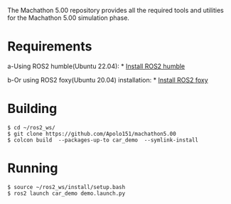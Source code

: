The Machathon 5.00 repository provides all the required tools and utilities for the Machathon 5.00 simulation phase.

# Requirements

 a-Using ROS2 humble(Ubuntu 22.04): 
     * [Install ROS2 humble](https://docs.ros.org/en/humble/Installation/Ubuntu-Install-Debians.html)

 b-Or using ROS2 foxy(Ubuntu 20.04) installation:
     * [Install ROS2 foxy](https://docs.ros.org/en/foxy/Installation/Ubuntu-Install-Debians.html)

# Building

```
$ cd ~/ros2_ws/
$ git clone https://github.com/Apolo151/machathon5.00
$ colcon build  --packages-up-to car_demo  --symlink-install 
```

# Running

```
$ source ~/ros2_ws/install/setup.bash
$ ros2 launch car_demo demo.launch.py
```
